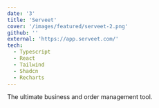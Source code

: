 ```yaml
---
date: '3'
title: 'Serveet'
cover: '/images/featured/serveet-2.png'
github: ''
external: 'https://app.serveet.com/'
tech:
  - Typescript
  - React
  - Tailwind
  - Shadcn
  - Recharts
---
```


The ultimate business and order management tool.
